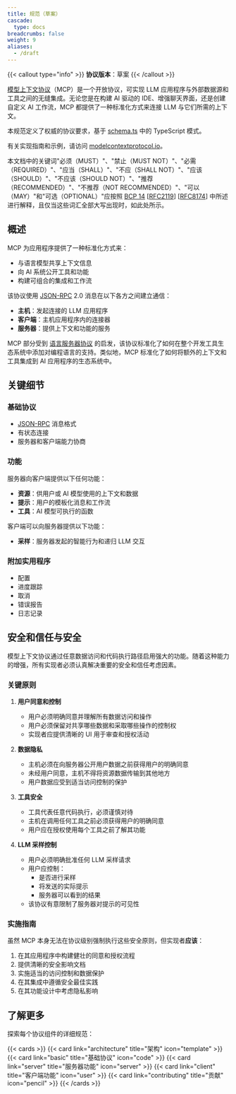 ```yaml
---
title: 规范（草案）
cascade:
  type: docs
breadcrumbs: false
weight: 9
aliases:
  - /draft
---
```


{{< callout type="info" >}} **协议版本**：草案 {{< /callout >}}

[模型上下文协议](https://modelcontextprotocol.io)（MCP）是一个开放协议，可实现 LLM 应用程序与外部数据源和工具之间的无缝集成。无论您是在构建 AI 驱动的 IDE、增强聊天界面，还是创建自定义 AI 工作流，MCP 都提供了一种标准化方式来连接 LLM 与它们所需的上下文。

本规范定义了权威的协议要求，基于 [schema.ts](https://github.com/modelcontextprotocol/specification/blob/main/schema/draft/schema.ts) 中的 TypeScript 模式。

有关实现指南和示例，请访问 [modelcontextprotocol.io](https://modelcontextprotocol.io)。

本文档中的关键词"必须（MUST）"、"禁止（MUST NOT）"、"必需（REQUIRED）"、"应当（SHALL）"、"不应（SHALL NOT）"、"应该（SHOULD）"、"不应该（SHOULD NOT）"、"推荐（RECOMMENDED）"、"不推荐（NOT RECOMMENDED）"、"可以（MAY）"和"可选（OPTIONAL）"应按照 [BCP 14](https://datatracker.ietf.org/doc/html/bcp14) [[RFC2119](https://datatracker.ietf.org/doc/html/rfc2119)] [[RFC8174](https://datatracker.ietf.org/doc/html/rfc8174)] 中所述进行解释，且仅当这些词汇全部大写出现时，如此处所示。

## 概述

MCP 为应用程序提供了一种标准化方式来：

- 与语言模型共享上下文信息
- 向 AI 系统公开工具和功能
- 构建可组合的集成和工作流

该协议使用 [JSON-RPC](https://www.jsonrpc.org/) 2.0 消息在以下各方之间建立通信：

- **主机**：发起连接的 LLM 应用程序
- **客户端**：主机应用程序内的连接器
- **服务器**：提供上下文和功能的服务

MCP 部分受到 [语言服务器协议](https://microsoft.github.io/language-server-protocol/) 的启发，该协议标准化了如何在整个开发工具生态系统中添加对编程语言的支持。类似地，MCP 标准化了如何将额外的上下文和工具集成到 AI 应用程序的生态系统中。

## 关键细节

### 基础协议

- [JSON-RPC](https://www.jsonrpc.org/) 消息格式
- 有状态连接
- 服务器和客户端能力协商

### 功能

服务器向客户端提供以下任何功能：

- **资源**：供用户或 AI 模型使用的上下文和数据
- **提示**：用户的模板化消息和工作流
- **工具**：AI 模型可执行的函数

客户端可以向服务器提供以下功能：

- **采样**：服务器发起的智能行为和递归 LLM 交互

### 附加实用程序

- 配置
- 进度跟踪
- 取消
- 错误报告
- 日志记录

## 安全和信任与安全

模型上下文协议通过任意数据访问和代码执行路径启用强大的功能。随着这种能力的增强，所有实现者必须认真解决重要的安全和信任考虑因素。

### 关键原则

1. **用户同意和控制**

   - 用户必须明确同意并理解所有数据访问和操作
   - 用户必须保留对共享哪些数据和采取哪些操作的控制权
   - 实现者应提供清晰的 UI 用于审查和授权活动

2. **数据隐私**

   - 主机必须在向服务器公开用户数据之前获得用户的明确同意
   - 未经用户同意，主机不得将资源数据传输到其他地方
   - 用户数据应受到适当访问控制的保护

3. **工具安全**

   - 工具代表任意代码执行，必须谨慎对待
   - 主机在调用任何工具之前必须获得用户的明确同意
   - 用户应在授权使用每个工具之前了解其功能

4. **LLM 采样控制**
   - 用户必须明确批准任何 LLM 采样请求
   - 用户应控制：
     - 是否进行采样
     - 将发送的实际提示
     - 服务器可以看到的结果
   - 该协议有意限制了服务器对提示的可见性

### 实施指南

虽然 MCP 本身无法在协议级别强制执行这些安全原则，但实现者**应该**：

1. 在其应用程序中构建健壮的同意和授权流程
2. 提供清晰的安全影响文档
3. 实施适当的访问控制和数据保护
4. 在其集成中遵循安全最佳实践
5. 在其功能设计中考虑隐私影响

## 了解更多

探索每个协议组件的详细规范：

{{< cards >}} {{< card link="architecture" title="架构" icon="template" >}}
{{< card link="basic" title="基础协议" icon="code" >}}
{{< card link="server" title="服务器功能" icon="server" >}}
{{< card link="client" title="客户端功能" icon="user" >}}
{{< card link="contributing" title="贡献" icon="pencil" >}} {{< /cards >}}
